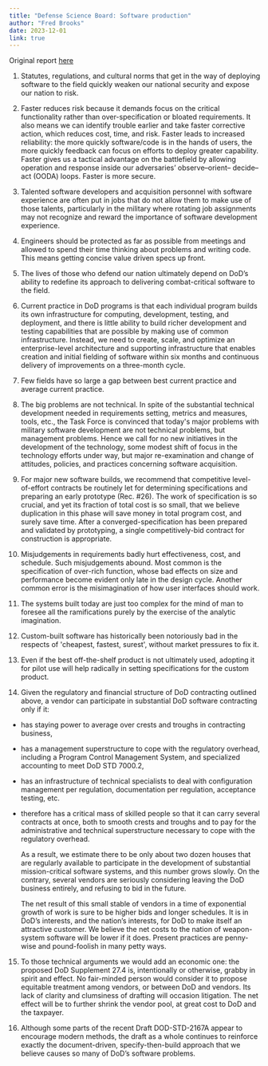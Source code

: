 ```yaml
---
title: "Defense Science Board: Software production"
author: "Fred Brooks"
date: 2023-12-01
link: true
---
```


Original report [here](https://apps.dtic.mil/sti/tr/pdf/ADA188561.pdf)

1. Statutes, regulations, and cultural norms that get in the way of deploying software to the field quickly weaken our national security and expose our nation to risk.

2. Faster reduces risk because it demands focus on the critical functionality rather than over-specification or bloated requirements. It also means we can identify trouble earlier and take faster corrective action, which reduces cost, time, and risk. Faster leads to increased reliability: the more quickly software/code is in the hands of users, the more quickly feedback can focus on efforts to deploy greater capability. Faster gives us a tactical advantage on the battlefield by allowing operation and response inside our adversaries’ observe–orient– decide–act (OODA) loops. Faster is more secure.

3. Talented software developers and acquisition personnel with software experience are often put in jobs that do not allow them to make use of those talents, particularly in the military where rotating job assignments may not recognize and reward the importance of software development experience.

4. Engineers should be protected as far as possible from meetings and allowed to spend their time thinking about problems and writing code. This means getting concise value driven specs up front.

5. The lives of those who defend our nation ultimately depend on DoD’s ability to redefine its approach to delivering combat-critical software to the field.

6. Current practice in DoD programs is that each individual program builds its own infrastructure for computing, development, testing, and deployment, and there is little ability to build richer development and testing capabilities that are possible by making use of common infrastructure. Instead, we need to create, scale, and optimize an enterprise-level architecture and supporting infrastructure that enables creation and initial fielding of software within six months and continuous delivery of improvements on a three-month cycle.

7. Few fields have so large a gap between best current practice and average current practice.

8. The big problems are not technical. In spite of the substantial technical development needed in requirements setting, metrics and measures, tools, etc., the Task Force is convinced that today's major problems with military software development are not technical problems, but management problems. Hence we call for no new initiatives in the development of the technology, some modest shift of focus in the technology efforts under way, but major re-examination and change of attitudes, policies, and practices concerning software acquisition.

9. For major new software builds, we recommend that competitive level-of-effort contracts be routinely let for determining specifications and preparing an early prototype (Rec. #26). The work of specification is so crucial, and yet its fraction of total cost is so small, that we believe duplication in this phase will save money in total program cost, and surely save time. After a converged-specification has been prepared and validated by prototyping, a single competitively-bid contract for construction is appropriate.

10. Misjudgements in requirements badly hurt effectiveness, cost, and schedule. Such misjudgements abound. Most common is the specification of over-rich function, whose bad effects on size and performance become evident only late in the design cycle. Another common error is the misimagination of how user interfaces should work.

11. The systems built today are just too complex for the mind of man to foresee all the ramifications purely by the exercise of the analytic imagination.

12. Custom-built software has historically been notoriously bad in the respects of 'cheapest, fastest, surest', without market pressures to fix it.

13. Even if the best off-the-shelf product is not ultimately used, adopting it for pilot use will help radically in setting specifications for the custom product.

14. Given the regulatory and financial structure of DoD contracting outlined above, a vendor can participate in substantial DoD software contracting only if it:

- has staying power to average over crests and troughs in contracting business,

- has a management superstructure to cope with the regulatory overhead, including a Program Control Management System, and specialized accounting to meet DoD STD 7000.2,

- has an infrastructure of technical specialists to deal with configuration management per regulation, documentation per regulation, acceptance testing, etc.

- therefore has a critical mass of skilled people so that it can carry several contracts at once, both to smooth crests and troughs and to pay for the administrative and technical superstructure necessary to cope with the regulatory overhead.

  As a result, we estimate there to be only about two dozen houses that are regularly available to participate in the development of substantial mission-critical software systems, and this number grows slowly. On the contrary, several vendors are seriously considering leaving the DoD business entirely, and refusing to bid in the future.

  The net result of this small stable of vendors in a time of exponential growth of work is sure to be higher bids and longer schedules. It is in DoD’s interests, and the nation’s interests, for DoD to make itself an attractive customer. We believe the net costs to the nation of weapon-system software will be lower if it does. Present practices are penny-wise and pound-foolish in many petty ways.

15. To those technical arguments we would add an economic one: the proposed DoD Supplement 27.4 is, intentionally or otherwise, grabby in spirit and effect. No fair-minded person would consider it to propose equitable treatment among vendors, or between DoD and vendors. Its lack of clarity and clumsiness of drafting will occasion litigation. The net effect will be to further shrink the vendor pool, at great cost to DoD and the taxpayer.

16. Although some parts of the recent Draft DOD-STD-2167A appear to encourage modern methods, the draft as a whole continues to reinforce exactly the document-driven, specify-then-build approach that we believe causes so many of DoD’s software problems.
